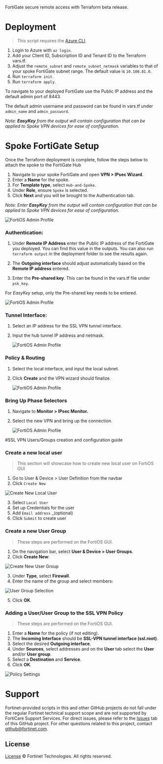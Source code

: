 FortiGate secure remote access with Terraform beta release.

# Deployment

> This script requires the [Azure CLI](https://docs.microsoft.com/en-us/cli/azure/install-azure-cli?view=azure-cli-latest).

1. Login to Azure with `az login`.<br>
2. Add your Client ID, Subscription ID and Tenant ID to the Terraform vars.tf.<br>
3. Adjust the `remote_subnet` and `remote_subnet_netmask` variables to that of your spoke FortiGate subnet range. The default value is `10.100.81.0`.
4. Run `terraform init`.<br>
5. Run `terraform apply`.<br>

To navigate to your deployed FortiGate use the Public IP address and the default admin port of 8443.

The default admin username and password can be found in vars.tf under `admin_name` and `admin_password`. <br>

<i>Note: <b>EasyKey</b> from the output will contain configuration that can be applied to Spoke VPN devices for ease of configuration. </i>

# Spoke FortiGate Setup
  
Once the Terraform deployment is complete, follow the steps below to attach the spoke to the FortiGate Hub

1. Navigate to your spoke FortiGate and open **VPN > IPsec Wizard**.
2. Enter a **Name** for the spoke.
3. For **Template type**, select `Hub-and-Spoke`.
4. Under **Role**, ensure `Spoke` is selected.
5. Click **Next** and you will be brought to the Authentication tab.

<i>Note: Enter **EasyKey** from the output will contain configuration that can be applied to Spoke VPN devices for ease of configuration.</i><br>

![FortiOS Admin Profile](./imgs/easy_key.png)

### Authentication:

1. Under **Remote IP Address** enter the Public IP address of the FortiGate you deployed. You can find this value in the outputs. You can also run `terraform output` in the deployment folder to see the results again.

2. The **Outgoing interface** should adjust automatically based on the **Remote IP address** entered.
3. Enter the **Pre-shared key**. This can be found in the vars.tf file under `psk_key`.

For <i>EasyKey</i> setup, only the Pre-shared key needs to be entered.

![FortiOS Admin Profile](./imgs/step_2_auth.png)

### Tunnel Interface:

1. Select an IP address for the SSL VPN tunnel interface.
2. Input the hub tunnel IP address and netmask.

   ![FortiOS Admin Profile](./imgs/step_3_tunnel_interface.png)

### Policy & Routing

1.  Select the local interface, and input the local subnet.
2.  Click **Create** and the VPN wizard should finalize.

    ![FortiOS Admin Profile](./imgs/step_4_policy_routing.png)

### Bring Up Phase Selectors

1. Navigate to **Monitor > IPsec Monitor.**
2. Select the new VPN and bring up the connection.

   ![FortiOS Admin Profile](./imgs/bring_up_phase_selectors.png)

#SSL VPN Users/Groups creation and configuration guide

### Create a new local user
> This section will showcase how to create new local user on FortiOS GUI

1. Go to User & Device > User Definition from the navbar
2. Click `Create New`

  ![Create New Local User](./imgs/create_new_user.png) 

3. Select `Local User`
4. Set up Credentials for the user
5. Add `Email address` _(optional)
6. Click `Submit` to create user


### Create a new User Group
> These steps are performed on the FortiOS GUI.

1. On the navigation bar, select **User & Device > User Groups**.
2. Click **Create New**:

  ![Create New User Group](./imgs/user_group_selection.png)

3. Under **Type**, select **Firewall**.
4. Enter the name of the group and select members:

  ![User Group Selection](./imgs/user_group_selection.png)  

5. Click **OK**.

### Adding a User/User Group to the SSL VPN Policy
> These steps are performed on the FortiOS GUI.

1. Enter a **Name** for the policy (if not editing).
2. The **Incoming Interface** should be **SSL-VPN tunnel interface (ssl.root)**.
3. Select the desired **Outgoing interface**.
4. Under **Sources**, select addresses and on the **User** tab select the **User** and/or **User group**. 
5. Select a **Destination** and **Service**.
6. Click **OK**.

  ![Policy Settings](./imgs/policy_user_selection.png)

# Support

Fortinet-provided scripts in this and other GitHub projects do not fall under the regular Fortinet technical support scope and are not supported by FortiCare Support Services.
For direct issues, please refer to the [Issues](https://github.com/fortinet/terraform-secure-remote-access/issues) tab of this GitHub project.
For other questions related to this project, contact [github@fortinet.com](mailto:github@fortinet.com).

## License

[License](./LICENSE) © Fortinet Technologies. All rights reserved.
